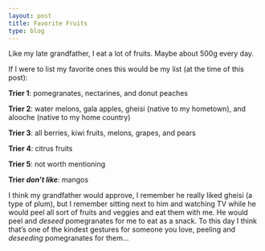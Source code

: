 ```yaml
---
layout: post
title: Favorite Fruits
type: blog
---
```


Like my late grandfather, I eat a lot of fruits. Maybe about 500g every day. 

If I were to list my favorite ones this would be my list (at the time of this post):

**Trier 1**: pomegranates, nectarines, and donut peaches

**Trier 2**: water melons, gala apples, gheisi (native to my hometown), and alooche (native to my home country)

**Trier 3**:  all berries, kiwi fruits, melons, grapes, and pears

**Trier 4**:  citrus fruits

**Trier 5**: not worth mentioning

 **Trier _don’t like_**: mangos 

I think my grandfather would approve, I remember he really liked gheisi (a type of plum), but I remember sitting next to him and watching TV while he would peel all sort of fruits and veggies and eat them with me. He would peel and _deseed_ pomegranates for me to eat as a snack. To this day I think that’s one of the kindest gestures for someone you love, peeling and _deseeding_ pomegranates for them...
